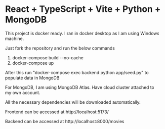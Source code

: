 # React + TypeScript + Vite + Python + MongoDB

This project is docker ready. I ran in docker desktop as I am using Windows machine.

Just fork the repository and run the below commands

1. docker-compose build --no-cache
2. docker-compose up

After this run "docker-compose exec backend python app/seed.py" to populate data in MongoDB

For MongoDB, I am using MongoDB Atlas. Have cloud cluster attached to my own account.

All the necessary dependencies will be downloaded automatically.

Frontend can be accessed at http://localhost:5173/

Backend can be accessed at http://localhost:8000/movies
